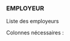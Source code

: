 ### EMPLOYEUR

Liste des employeurs

Colonnes nécessaires :

<!-- EMPLOYEUR DEB -->

<!-- EMPLOYEUR FIN -->